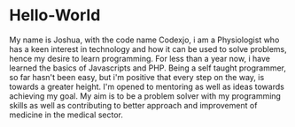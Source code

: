 # Hello-World
My name is Joshua, with the code name Codexjo, i am a Physiologist who has a keen interest in technology and how it can be used to solve problems, hence my desire to learn programming. 
For less than a year now, i have learned the basics of Javascripts and PHP. Being a self taught programmer, so far hasn't been easy, but i'm positive that every step on the way, is towards a greater height.
I'm opened to mentoring as well as ideas towards achieving my goal.
My aim is to be a problem solver with my programming skills as well as contributing to better approach and improvement of medicine in the medical sector. 
